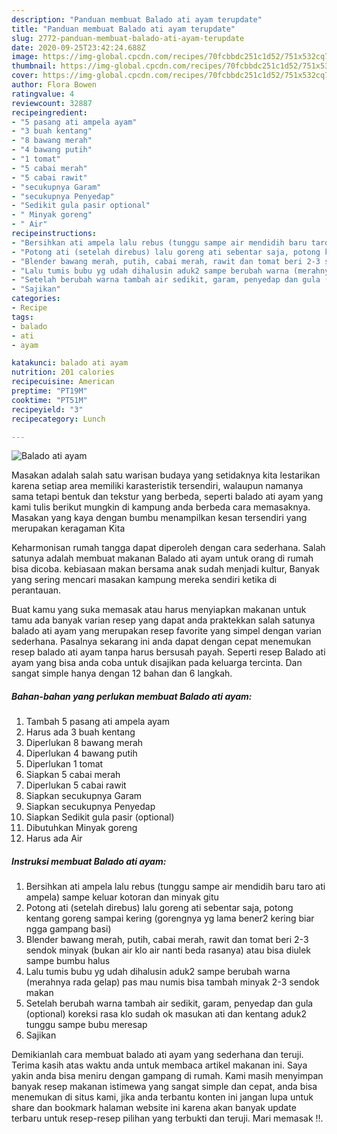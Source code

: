 ```yaml
---
description: "Panduan membuat Balado ati ayam terupdate"
title: "Panduan membuat Balado ati ayam terupdate"
slug: 2772-panduan-membuat-balado-ati-ayam-terupdate
date: 2020-09-25T23:42:24.688Z
image: https://img-global.cpcdn.com/recipes/70fcbbdc251c1d52/751x532cq70/balado-ati-ayam-foto-resep-utama.jpg
thumbnail: https://img-global.cpcdn.com/recipes/70fcbbdc251c1d52/751x532cq70/balado-ati-ayam-foto-resep-utama.jpg
cover: https://img-global.cpcdn.com/recipes/70fcbbdc251c1d52/751x532cq70/balado-ati-ayam-foto-resep-utama.jpg
author: Flora Bowen
ratingvalue: 4
reviewcount: 32887
recipeingredient:
- "5 pasang ati ampela ayam"
- "3 buah kentang"
- "8 bawang merah"
- "4 bawang putih"
- "1 tomat"
- "5 cabai merah"
- "5 cabai rawit"
- "secukupnya Garam"
- "secukupnya Penyedap"
- "Sedikit gula pasir optional"
- " Minyak goreng"
- " Air"
recipeinstructions:
- "Bersihkan ati ampela lalu rebus (tunggu sampe air mendidih baru taro ati ampela) sampe keluar kotoran dan minyak gitu"
- "Potong ati (setelah direbus) lalu goreng ati sebentar saja, potong kentang goreng sampai kering (gorengnya yg lama bener2 kering biar ngga gampang basi)"
- "Blender bawang merah, putih, cabai merah, rawit dan tomat beri 2-3 sendok minyak (bukan air klo air nanti beda rasanya) atau bisa diulek sampe bumbu halus"
- "Lalu tumis bubu yg udah dihalusin aduk2 sampe berubah warna (merahnya rada gelap) pas mau numis bisa tambah minyak 2-3 sendok makan"
- "Setelah berubah warna tambah air sedikit, garam, penyedap dan gula (optional) koreksi rasa klo sudah ok masukan ati dan kentang aduk2 tunggu sampe bubu meresap"
- "Sajikan"
categories:
- Recipe
tags:
- balado
- ati
- ayam

katakunci: balado ati ayam 
nutrition: 201 calories
recipecuisine: American
preptime: "PT19M"
cooktime: "PT51M"
recipeyield: "3"
recipecategory: Lunch

---
```



![Balado ati ayam](https://img-global.cpcdn.com/recipes/70fcbbdc251c1d52/751x532cq70/balado-ati-ayam-foto-resep-utama.jpg)

Masakan adalah salah satu warisan budaya yang setidaknya kita lestarikan karena setiap area memiliki karasteristik tersendiri, walaupun namanya sama tetapi bentuk dan tekstur yang berbeda, seperti balado ati ayam yang kami tulis berikut mungkin di kampung anda berbeda cara memasaknya. Masakan yang kaya dengan bumbu menampilkan kesan tersendiri yang merupakan keragaman Kita

Keharmonisan rumah tangga dapat diperoleh dengan cara sederhana. Salah satunya adalah membuat makanan Balado ati ayam untuk orang di rumah bisa dicoba. kebiasaan makan bersama anak sudah menjadi kultur, Banyak yang sering mencari masakan kampung mereka sendiri ketika di perantauan.



Buat kamu yang suka memasak atau harus menyiapkan makanan untuk tamu ada banyak varian resep yang dapat anda praktekkan salah satunya balado ati ayam yang merupakan resep favorite yang simpel dengan varian sederhana. Pasalnya sekarang ini anda dapat dengan cepat menemukan resep balado ati ayam tanpa harus bersusah payah.
Seperti resep Balado ati ayam yang bisa anda coba untuk disajikan pada keluarga tercinta. Dan sangat simple hanya dengan 12 bahan dan 6 langkah.


<!--inarticleads1-->

##### Bahan-bahan yang perlukan membuat Balado ati ayam:

1. Tambah 5 pasang ati ampela ayam
1. Harus ada 3 buah kentang
1. Diperlukan 8 bawang merah
1. Diperlukan 4 bawang putih
1. Diperlukan 1 tomat
1. Siapkan 5 cabai merah
1. Diperlukan 5 cabai rawit
1. Siapkan secukupnya Garam
1. Siapkan secukupnya Penyedap
1. Siapkan Sedikit gula pasir (optional)
1. Dibutuhkan  Minyak goreng
1. Harus ada  Air




<!--inarticleads2-->

##### Instruksi membuat  Balado ati ayam:

1. Bersihkan ati ampela lalu rebus (tunggu sampe air mendidih baru taro ati ampela) sampe keluar kotoran dan minyak gitu
1. Potong ati (setelah direbus) lalu goreng ati sebentar saja, potong kentang goreng sampai kering (gorengnya yg lama bener2 kering biar ngga gampang basi)
1. Blender bawang merah, putih, cabai merah, rawit dan tomat beri 2-3 sendok minyak (bukan air klo air nanti beda rasanya) atau bisa diulek sampe bumbu halus
1. Lalu tumis bubu yg udah dihalusin aduk2 sampe berubah warna (merahnya rada gelap) pas mau numis bisa tambah minyak 2-3 sendok makan
1. Setelah berubah warna tambah air sedikit, garam, penyedap dan gula (optional) koreksi rasa klo sudah ok masukan ati dan kentang aduk2 tunggu sampe bubu meresap
1. Sajikan




Demikianlah cara membuat balado ati ayam yang sederhana dan teruji. Terima kasih atas waktu anda untuk membaca artikel makanan ini. Saya yakin anda bisa meniru dengan gampang di rumah. Kami masih menyimpan banyak resep makanan istimewa yang sangat simple dan cepat, anda bisa menemukan di situs kami, jika anda terbantu konten ini jangan lupa untuk share dan bookmark halaman website ini karena akan banyak update terbaru untuk resep-resep pilihan yang terbukti dan teruji. Mari memasak !!. 
